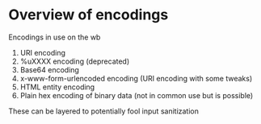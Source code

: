 # Overview of encodings

Encodings in use on the wb

1. URI encoding
1. %uXXXX encoding (deprecated)
1. Base64 encoding
1. x-www-form-urlencoded encoding (URI encoding with some tweaks)
1. HTML entity encoding
1. Plain hex encoding of binary data (not in common use but is possible)

These can be layered to potentially fool input sanitization

